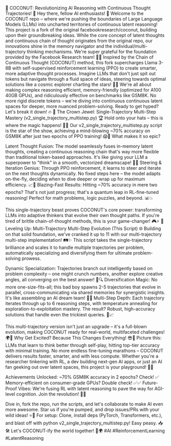 🚀 COCONUT: Revolutionizing AI Reasoning with Continuous Thought Trajectories! 🌟
Hey there, fellow AI enthusiasts! 👋 Welcome to the COCONUT repo – where we're pushing the boundaries of Large Language Models (LLMs) into uncharted territories of continuous latent reasoning! This project is a fork of the original facebookresearch/coconut, building upon their groundbreaking ideas. While the core concept of latent thoughts and continuous chain of thought originates from the original repo, our innovations shine in the memory navigator and the individual/multi-trajectory thinking mechanisms. We're super grateful for the foundation provided by the Facebook Research team! 🙌📜
Inspired by the Chain of Continuous Thought (COCONUT) method, this fork supercharges Llama 3-8B with self-supervised reinforcement learning (PPO) to create smarter, more adaptive thought processes. Imagine LLMs that don't just spit out tokens but navigate through a fluid space of ideas, steering towards optimal solutions like a cosmic explorer charting the stars! 🌌💡
We're all about making complex reasoning efficient, memory-friendly (optimized for A100 40GB GPUs), and ridiculously effective on benchmarks like GSM8K. No more rigid discrete tokens – we're diving into continuous continuous latent spaces for deeper, more nuanced problem-solving. Ready to get hyped? Let's break it down! 🔥
🌟 The Crown Jewel: Single-Trajectory Multi-Step Mastery (v2_single_trajectory_multistep.py) 🏆
Hold onto your hats – this is where the magic happens! 🎩✨ Our v2_single_trajectory_multistep.py script is the star of the show, achieving a mind-blowing ~70% accuracy on GSM8K after just two epochs of PPO training! 😱🚀
What makes it so epic?

Latent Thought Fusion: The model seamlessly fuses in-memory latent thoughts, creating a continuous reasoning chain that's way more flexible than traditional token-based approaches. It's like giving your LLM a superpower to "think" in a smooth, vectorized dreamscape! 🧠🔗
Steering & Iteration Genius: Through PPO reinforcement, it learns to steer and iterate on the next thoughts dynamically. No fixed steps here – the model adapts on-the-fly, deciding when to dive deeper or wrap up for maximum efficiency. 📈🔄
Blazing-Fast Results: Hitting ~70% accuracy in mere two epochs? That's not just progress; that's a quantum leap in RL-fine-tuned reasoning! Perfect for math problems, logic puzzles, and beyond. 📊💥

This single-trajectory beast proves COCONUT's core power: transforming LLMs into adaptive thinkers that evolve their own thought paths. If you're tired of brittle chain-of-thought methods, this is your game-changer! 🎮⚡
🔀 Leveling Up: Multi-Trajectory Multi-Step Evolution (This Script) 🌐
Building on that solid foundation, we've cranked it up to 11 with our multi-trajectory multi-step implementation! 🛤️✨ This script takes the single-trajectory brilliance and scales it to handle multiple trajectories per problem, automatically specializing and diversifying them for ultimate problem-solving prowess.

Dynamic Specialization: Trajectories branch out intelligently based on problem complexity – one might crunch numbers, another explore creative angles, all converging on the best answer! 🌿🔍
Diversification Magic: No more one-size-fits-all; this bad boy spawns 2-5 trajectories that evolve in parallel, cross-communicating via shared memories for synergistic insights. It's like assembling an AI dream team! 🤝🤖
Multi-Step Depth: Each trajectory iterates through up to 6 reasoning steps, with temperature annealing for exploration-to-exploitation mastery. The result? Robust, high-accuracy solutions that handle even the trickiest queries. 🔄📈

This multi-trajectory version isn't just an upgrade – it's a full-blown evolution, making COCONUT ready for real-world, multifaceted challenges! 🌍🚀
Why Get Excited? Because This Changes Everything! 😎🎉
Picture this: LLMs that learn to think better through self-play, hitting top-tier accuracy with minimal training. No more endless fine-tuning marathons – COCONUT delivers results faster, smarter, and with less compute. Whether you're a researcher tinkering with RL, a dev building next-gen AI apps, or just an AI fan geeking out over latent spaces, this project is your playground! 🛝🔬

Achievements Unlocked: ~70% GSM8K accuracy in 2 epochs? Check! ✅ Memory-efficient on consumer-grade GPUs? Double check! ✅✅
Future-Proof Vibes: We're fusing RL with latent reasoning to pave the way for AGI-level cognition. Join the revolution! 🤖🌠

Dive in, fork the repo, run the scripts, and let's collaborate to make AI even more awesome. Star us if you're pumped, and drop issues/PRs with your wild ideas! ⭐💬
For setup: Clone, install deps (PyTorch, Transformers, etc.), and blast off with python v2_single_trajectory_multistep.py! Easy peasy. 📥🛠️
Let's COCONUT-ify the world together! 🥥🌍 #AI #ReinforcementLearning #LatentReasoning
